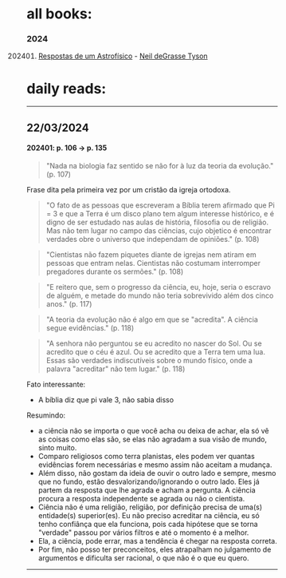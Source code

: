 # all books:

### 2024

202401. [Respostas de um Astrofísico](respostas-de-um-astrofisico.md) - [Neil deGrasse Tyson](db/people/neil-degrasse-tyson)

# daily reads:
---
## 22/03/2024

#### 202401: p. 106 -> p. 135

> "Nada na biologia faz sentido se não for à luz da teoria da evolução." (p. 107)

Frase dita pela primeira vez por um cristão da igreja ortodoxa.

> "O fato de as pessoas que escreveram a Bíblia terem afirmado que Pi = 3 e que a Terra é um disco plano tem algum interesse histórico, e é digno de ser estudado nas aulas de história, filosofia ou de religião. Mas não tem lugar no campo das ciências, cujo objetico é encontrar verdades obre o universo que independam de opiniões." (p. 108)

> "Cientistas não fazem piquetes diante de igrejas nem atiram em pessoas que entram nelas. Cientistas não costumam interromper pregadores durante os sermões." (p. 108)

> "E reitero que, sem o progresso da ciência, eu, hoje, seria o escravo de alguém, e metade do mundo não teria sobrevivido além dos cinco anos." (p. 117)

> "A teoria da evolução não é algo em que se "acredita". A ciência segue evidências." (p. 118)

> "A senhora não perguntou se eu acredito no nascer do Sol. Ou se acredito que o céu é azul. Ou se acredito que a Terra tem uma lua. Essas são verdades indiscutíveis sobre o mundo físico, onde a palavra "acreditar" não tem lugar." (p. 118)

Fato interessante:
- A bíblia diz que pi vale 3, não sabia disso

Resumindo:
- a ciência não se importa o que você acha ou deixa de achar, ela só vê as coisas como elas são, se elas não agradam a sua visão de mundo, sinto muito. 
- Comparo religiosos como terra planistas, eles podem ver quantas evidências forem necessárias e mesmo assim não aceitam a mudança.
- Além disso, não gostam da ideia de ouvir o outro lado e sempre, mesmo que no fundo, estão desvalorizando/ignorando o outro lado. Eles já partem da resposta que lhe agrada e acham a pergunta. A ciência procura a resposta independente se agrada ou não o cientista.
- Ciência não é uma religião, religião, por definição precisa de uma(s) entidade(s) superior(es). Eu não preciso acreditar na ciência, eu só tenho confiânça que ela funciona, pois cada hipótese que se torna "verdade" passou por vários filtros e até o momento é a melhor.
- Ela, a ciência, pode errar, mas a tendência é chegar na resposta correta. 
- Por fim, não posso ter preconceitos, eles atrapalham no julgamento de argumentos e dificulta ser racional, o que não é o que eu quero.

---
